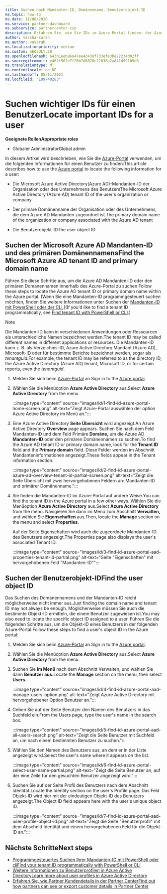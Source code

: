 ```yaml
---
title: Suchen nach Mandanten-ID, Domänenname, Benutzerobjekt-ID
ms.topic: how-to
ms.date: 11/06/2020
ms.service: partner-dashboard
ms.subservice: partnercenter-csp
description: Erfahren Sie, wie Sie IDs im Azure-Portal finden– der Azure AD Mandanten-ID, des Domänennamens oder einer bestimmten Benutzerobjekt-ID einer Organisation. Einige Aufgaben benötigen diese Informationen.
author: varsha-sarah
ms.author: vavargh
ms.localizationpriority: medium
ms.custom: SEOJULY.20
ms.openlocfilehash: 643b1eeb96a47ee4c438f733efe3be22234d02ff
ms.sourcegitcommit: e462f562e7f26b7d6870c22638a2a841499109d6
ms.translationtype: MT
ms.contentlocale: de-DE
ms.lasthandoff: 05/11/2021
ms.locfileid: "109740283"
---
```

# <a name="locate-important-ids-for-a-user"></a><span data-ttu-id="34496-104">Suchen wichtiger IDs für einen Benutzer</span><span class="sxs-lookup"><span data-stu-id="34496-104">Locate important IDs for a user</span></span>

<span data-ttu-id="34496-105">**Geeignete Rollen**</span><span class="sxs-lookup"><span data-stu-id="34496-105">**Appropriate roles**</span></span>

- <span data-ttu-id="34496-106">Globaler Administrator</span><span class="sxs-lookup"><span data-stu-id="34496-106">Global admin</span></span>

<span data-ttu-id="34496-107">In diesem Artikel wird beschrieben, wie Sie die [Azure-Portal](https://portal.azure.com/) verwenden, um die folgenden Informationen für einen Benutzer zu finden:</span><span class="sxs-lookup"><span data-stu-id="34496-107">This article describes how to use the [Azure portal](https://portal.azure.com/) to locate the following information for a user:</span></span>

- <span data-ttu-id="34496-108">Die Microsoft Azure Active Directory(Azure AD)-Mandanten-ID der Organisation oder des Unternehmens des Benutzers</span><span class="sxs-lookup"><span data-stu-id="34496-108">The Microsoft Azure Active Directory (Azure AD) tenant ID of the user's organization or company</span></span>

- <span data-ttu-id="34496-109">Der primäre Domänenname der Organisation oder des Unternehmens, die dem Azure AD Mandanten zugeordnet ist.</span><span class="sxs-lookup"><span data-stu-id="34496-109">The primary domain name of the organization or company associated with the Azure AD tenant</span></span>

- <span data-ttu-id="34496-110">Die Benutzerobjekt-ID</span><span class="sxs-lookup"><span data-stu-id="34496-110">The user object ID</span></span>

## <a name="find-the-microsoft-azure-ad-tenant-id-and-primary-domain-name"></a><span data-ttu-id="34496-111">Suchen der Microsoft Azure AD Mandanten-ID und des primären Domänennamens</span><span class="sxs-lookup"><span data-stu-id="34496-111">Find the Microsoft Azure AD tenant ID and primary domain name</span></span>

<span data-ttu-id="34496-112">Führen Sie diese Schritte aus, um die Azure AD Mandanten-ID oder den primären Domänennamen innerhalb des Azure-Portal zu suchen.</span><span class="sxs-lookup"><span data-stu-id="34496-112">Follow these steps to locate the Azure AD tenant ID or primary domain name within the Azure portal.</span></span> <span data-ttu-id="34496-113">(Wenn Sie eine Mandanten-ID programmgesteuert suchen möchten, finden Sie weitere Informationen unter Suchen der [Mandanten-ID mit PowerShell oder der CLI.)](/azure/active-directory/fundamentals/active-directory-how-to-find-tenant#find-tenant-id-with-powershell)</span><span class="sxs-lookup"><span data-stu-id="34496-113">(If you'd like to find a tenant ID programmatically, see [Find tenant ID with PowerShell or CLI](/azure/active-directory/fundamentals/active-directory-how-to-find-tenant#find-tenant-id-with-powershell).)</span></span>

> [!NOTE]
> <span data-ttu-id="34496-114">Die Mandanten-ID kann in verschiedenen Anwendungen oder Ressourcen als unterschiedliche Namen bezeichnet werden.</span><span class="sxs-lookup"><span data-stu-id="34496-114">The tenant ID may be called different names in different applications or resources.</span></span> <span data-ttu-id="34496-115">Die Mandanten-ID kann z. B. als Verzeichnis-ID, Azure Active Directory Mandant (Azure AD), Microsoft-ID oder für bestimmte Berichte bezeichnet werden, sogar als *tenantguid*.</span><span class="sxs-lookup"><span data-stu-id="34496-115">For example, the tenant ID may be referred to as the directory ID, the Azure Active Directory (Azure AD) tenant, Microsoft ID, or for certain reports, even the *tenantguid*.</span></span>

1. <span data-ttu-id="34496-116">Melden Sie sich beim [Azure-Portal](https://portal.azure.com/) an.</span><span class="sxs-lookup"><span data-stu-id="34496-116">Sign in to the [Azure portal](https://portal.azure.com/).</span></span>

2. <span data-ttu-id="34496-117">Wählen Sie die Menüoption **Azure Active Directory** aus.</span><span class="sxs-lookup"><span data-stu-id="34496-117">Select **Azure Active Directory** from the menu.</span></span>

   :::image type="content" source="images/id/1-find-id-azure-portal-home-screen.png" alt-text="Zeigt Azure-Portal auswählen der option Azure Active Directory im Menü an.":::

3. <span data-ttu-id="34496-119">Eine Azure Active Directory **Seite Übersicht** wird angezeigt.</span><span class="sxs-lookup"><span data-stu-id="34496-119">An Azure Active Directory **Overview** page appears.</span></span> <span data-ttu-id="34496-120">Suchen Sie nach dem Feld Mandanten-ID und dem Feld Primäre **Domäne,** um die Azure AD **Mandanten-ID** oder den primären Domänennamen zu suchen.</span><span class="sxs-lookup"><span data-stu-id="34496-120">To find the Azure AD tenant ID or primary domain name, look for the **Tenant ID** field and the **Primary domain** field.</span></span> <span data-ttu-id="34496-121">Diese Felder werden im Abschnitt Mandanteninformationen angezeigt.</span><span class="sxs-lookup"><span data-stu-id="34496-121">These fields appear in the Tenant information section.</span></span>

   :::image type="content" source="images/id/2-find-id-azure-portal-azure-ad-overview-tenant-id-partial-screen.png" alt-text="Zeigt die Seite Übersicht mit zwei hervorgehobenen Feldern an: Mandanten-ID und primärer Domänenname.":::

4. <span data-ttu-id="34496-123">Sie finden die Mandanten-ID im Azure-Portal auf andere Weise.</span><span class="sxs-lookup"><span data-stu-id="34496-123">You can find the tenant ID in the Azure portal in a few other ways.</span></span> <span data-ttu-id="34496-124">Wählen Sie die Menüoption **Azure Active Directory** aus.</span><span class="sxs-lookup"><span data-stu-id="34496-124">Select **Azure Active Directory** from the menu.</span></span> <span data-ttu-id="34496-125">Navigieren Sie dann im Menü zum Abschnitt **Verwalten,** und wählen Sie **Eigenschaften** aus.</span><span class="sxs-lookup"><span data-stu-id="34496-125">Then, locate the **Manage** section on the menu and select **Properties**.</span></span>

   <span data-ttu-id="34496-126">Auf der Seite Eigenschaften wird auch die zugeordnete Mandanten-ID des Benutzers angezeigt.</span><span class="sxs-lookup"><span data-stu-id="34496-126">The Properties page also displays the user's associated Tenant ID.</span></span>

   :::image type="content" source="images/id/3-find-id-azure-portal-aad-properties-tenant-id-partial.png" alt-text="Seite &quot;Eigenschaften&quot; mit hervorgehobenen Feld &quot;Mandanten-ID&quot;":::

## <a name="find-the-user-object-id"></a><span data-ttu-id="34496-128">Suchen der Benutzerobjekt-ID</span><span class="sxs-lookup"><span data-stu-id="34496-128">Find the user object ID</span></span>

<span data-ttu-id="34496-129">Das Suchen des Domänennamens und der Mandanten-ID reicht möglicherweise nicht immer aus.</span><span class="sxs-lookup"><span data-stu-id="34496-129">Just finding the domain name and tenant ID may not always be enough.</span></span> <span data-ttu-id="34496-130">Möglicherweise müssen Sie auch die bestimmte Objekt-ID ermitteln, die einem Benutzer zugewiesen ist.</span><span class="sxs-lookup"><span data-stu-id="34496-130">You may also need to locate the specific object ID assigned to a user.</span></span> <span data-ttu-id="34496-131">Führen Sie die folgenden Schritte aus, um die Objekt-ID eines Benutzers in der folgenden Azure-Portal:</span><span class="sxs-lookup"><span data-stu-id="34496-131">Follow these steps to find a user's object ID in the Azure portal:</span></span>

1. <span data-ttu-id="34496-132">Melden Sie sich beim [Azure-Portal](https://portal.azure.com/) an.</span><span class="sxs-lookup"><span data-stu-id="34496-132">Sign in to the [Azure portal](https://portal.azure.com/).</span></span>

2. <span data-ttu-id="34496-133">Wählen Sie die Menüoption **Azure Active Directory** aus.</span><span class="sxs-lookup"><span data-stu-id="34496-133">Select **Azure Active Directory** from the menu.</span></span>

3. <span data-ttu-id="34496-134">Suchen Sie **im Menü** nach dem Abschnitt Verwalten, und wählen Sie dann **Benutzer aus.**</span><span class="sxs-lookup"><span data-stu-id="34496-134">Locate the **Manage** section on the menu, then select **Users**.</span></span>

      :::image type="content" source="images/id/4-find-id-azure-portal-aad-manage-users-option.png" alt-text="Zeigt Azure Active Directory mit hervorgehobener Option Benutzer an.":::

4. <span data-ttu-id="34496-136">Geben Sie auf der Seite Benutzer den Namen des Benutzers in das Suchfeld ein.</span><span class="sxs-lookup"><span data-stu-id="34496-136">From the Users page, type the user's name in the search box.</span></span>

      :::image type="content" source="images/id/5-find-id-azure-portal-aad-all-users-search.png" alt-text="Zeigt die Seite Benutzer mit Suchfeld an, um nach einem bestimmten Benutzer zu suchen.":::

5. <span data-ttu-id="34496-138">Wählen Sie den Namen des Benutzers aus, an dem er in der Liste angezeigt wird.</span><span class="sxs-lookup"><span data-stu-id="34496-138">Select the user's name where it appears on the list.</span></span>  

      :::image type="content" source="images/id/6-find-id-azure-portal-select-user-name-partial.png" alt-text="Zeigt die Seite Benutzer an, auf der eine Zeile für den gesuchten Benutzer angezeigt wird.":::

6. <span data-ttu-id="34496-140">Suchen Sie auf der Seite Profil des Benutzers nach dem Abschnitt Identität.</span><span class="sxs-lookup"><span data-stu-id="34496-140">Locate the Identity section on the user's Profile page.</span></span> <span data-ttu-id="34496-141">Das Feld Objekt-ID wird hier mit der eindeutigen Objekt-ID des Benutzers angezeigt.</span><span class="sxs-lookup"><span data-stu-id="34496-141">The Object ID field appears here with the user's unique object ID.</span></span>

      :::image type="content" source="images/id/7-find-id-azure-portal-aad-user-profile-object-id.png" alt-text="Zeigt die Seite &quot;Benutzerprofil&quot; mit dem Abschnitt Identität und einem hervorgehobenen Feld für die Objekt-ID an.":::

## <a name="next-steps"></a><span data-ttu-id="34496-143">Nächste Schritte</span><span class="sxs-lookup"><span data-stu-id="34496-143">Next steps</span></span>

- [<span data-ttu-id="34496-144">Programmgesteuertes Suchen Ihrer Mandanten-ID mit PowerShell oder cli</span><span class="sxs-lookup"><span data-stu-id="34496-144">Find your tenant ID programmatically with PowerShell or CLI</span></span>](/azure/active-directory/fundamentals/active-directory-how-to-find-tenant)
- [<span data-ttu-id="34496-145">Weitere Informationen zu Benutzerprofilen in Azure Active Directory</span><span class="sxs-lookup"><span data-stu-id="34496-145">Learn more about user profiles in Azure Active Directory</span></span>](/azure/active-directory/fundamentals/active-directory-users-profile-azure-portal)
- [<span data-ttu-id="34496-146">Erfahren Sie, wie Partner Kundendetails in der Partner Center</span><span class="sxs-lookup"><span data-stu-id="34496-146">Find out how partners can see or export customer details in Partner Center</span></span>](see-your-customer-list.md)

